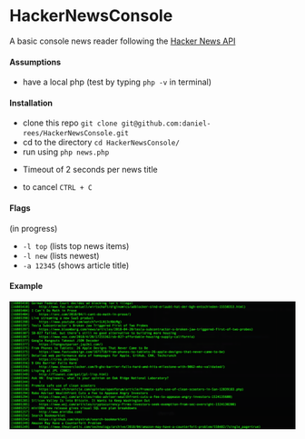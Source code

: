 # HackerNewsConsole

A basic console news reader following the [Hacker News API](https://github.com/HackerNews/API)

#### Assumptions

- have a local php (test by typing `php -v` in terminal)


#### Installation

- clone this repo `git clone git@github.com:daniel-rees/HackerNewsConsole.git`
- cd to the directory `cd HackerNewsConsole/`
- run using `php news.php`

* Timeout of 2 seconds per news title

- to cancel `CTRL + C`

#### Flags

(in progress)

- `-l top` (lists top news items)
- `-l new` (lists newest)
- `-a 12345` (shows article title)


#### Example

![Example](docs/example.png?raw=true)
